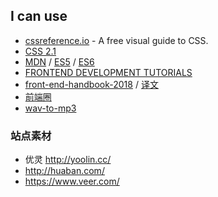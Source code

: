 ## I can use

- [cssreference.io](https://cssreference.io/) - A free visual guide to CSS.
- [CSS 2.1](http://www.ayqy.net/doc/css2-1/cover.html)
- [MDN](https://developer.mozilla.org/zh-CN/) /  [ES5](https://yanhaijing.com/es5/#about) / [ES6](http://es6.ruanyifeng.com/)
- [FRONTEND DEVELOPMENT TUTORIALS](https://flaviocopes.com/)
- [front-end-handbook-2018](https://github.com/FrontendMasters/front-end-handbook-2018) / [译文](https://github.com/xitu/front-end-handbook-2018)
- [前端圈](https://fequan.com/)
- [wav-to-mp3](https://www.bearaudiotool.com/wav-to-mp3)

### 站点素材

- 优灵 http://yoolin.cc/
- http://huaban.com/
- https://www.veer.com/